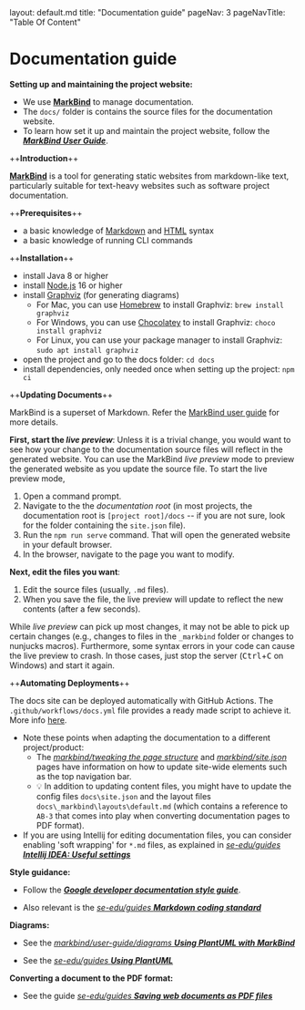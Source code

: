 <frontmatter>
  layout: default.md
  title: "Documentation guide"
  pageNav: 3
  pageNavTitle: "Table Of Content"
</frontmatter>

# Documentation guide

**Setting up and maintaining the project website:**

* We use [**MarkBind**](https://markbind.org/) to manage documentation.
* The `docs/` folder is contains the source files for the documentation website.
* To learn how set it up and maintain the project website, follow the [_**MarkBind User Guide**_](https://markbind.org/userGuide/gettingStarted.html).


<panel header="##### Quick Start :rocket:" expanded>

++**Introduction**++

<div class="indented">

[**MarkBind**](https://markbind.org/) is a tool for generating static websites from markdown-like text, particularly suitable for text-heavy websites such as software project documentation.
</div>

++**Prerequisites**++

<div class="indented">

  * a basic knowledge of [Markdown](https://www.markdownguide.org/basic-syntax/) and [HTML](https://www.w3schools.com/html/) syntax<br>
  * a basic knowledge of running CLI commands<br>
</div>

++**Installation**++

<div class="indented">

  * install Java 8 or higher
  * install [Node.js](https://nodejs.org) 16 or higher
  * install [Graphviz](https://graphviz.org/download/) (for generating diagrams)
    * For Mac, you can use [Homebrew](https://brew.sh/) to install Graphviz: `brew install graphviz`
    * For Windows, you can use [Chocolatey](https://chocolatey.org/install) to install Graphviz: `choco install graphviz`
    * For Linux, you can use your package manager to install Graphviz: `sudo apt install graphviz`
  * open the project and go to the docs folder: `cd docs`
  * install dependencies, only needed once when setting up the project: `npm ci`
</div>


++**Updating Documents**++

<div class="indented">

  <box type="info" light>

  MarkBind is a superset of Markdown. Refer the [MarkBind user guide](https://markbind.org/userGuide/gettingStarted.html) for more details.
  </box>

  **First, start the _live preview_**: Unless it is a trivial change, you would want to see how your change to the documentation source files will reflect in the generated website. You can use the MarkBind _live preview_ mode to preview the generated website as you update the source file. To start the live preview mode,
  1. Open a command prompt.
  1. Navigate to the the _documentation root_ (in most projects, the documentation root is `[project root]/docs` -- if you are not sure, look for the folder containing the `site.json` file).
  1. Run the `npm run serve` command. That will open the generated website in your default browser.
  1. In the browser, navigate to the page you want to modify.

  **Next, edit the files you want**:
  1. Edit the source files (usually, `.md` files).
  1. When you save the file, the live preview will update to reflect the new contents (after a few seconds).

  <box type="warning" seamless>

  While _live preview_ can pick up most changes, it may not be able to pick up certain changes (e.g., changes to files in the `_markbind` folder or changes to nunjucks macros). Furthermore, some syntax errors in your code can cause the live preview to crash. In those cases, just stop the server (<kbd>Ctrl</kbd>+<kbd>C</kbd> on Windows) and start it again.
  </box>

</div>

++**Automating Deployments**++

<div class="indented">

  The docs site can be deployed automatically with GitHub Actions. The `.github/workflows/docs.yml` file provides a ready made script to achieve it. More info [here](https://markbind.org/userGuide/deployingTheSite.html#deploying-via-github-actions).
</div>

</panel>

* Note these points when adapting the documentation to a different project/product:
  * The [_markbind/tweaking the page structure_](https://markbind.org/userGuide/tweakingThePageStructure.html) and [_markbind/site.json_](https://markbind.org/userGuide/siteJsonFile.html) pages have information on how to update site-wide elements such as the top navigation bar.
  * :bulb: In addition to updating content files, you might have to update the config files `docs\site.json` and the layout files `docs\_markbind\layouts\default.md` (which contains a reference to `AB-3` that comes into play when converting documentation pages to PDF format).
* If you are using Intellij for editing documentation files, you can consider enabling 'soft wrapping' for `*.md` files, as explained in [_se-edu/guides **Intellij IDEA: Useful settings**_](https://se-education.org/guides/tutorials/intellijUsefulSettings.html#enabling-soft-wrapping)


**Style guidance:**

* Follow the [**_Google developer documentation style guide_**](https://developers.google.com/style).

* Also relevant is the [_se-edu/guides **Markdown coding standard**_](https://se-education.org/guides/conventions/markdown.html)

**Diagrams:**

* See the [_markbind/user-guide/diagrams **Using PlantUML with MarkBind**_](https://markbind.org/userGuide/components/imagesAndDiagrams.html#diagrams)

* See the [_se-edu/guides **Using PlantUML**_](https://se-education.org/guides/tutorials/plantUml.html)

**Converting a document to the PDF format:**

* See the guide [_se-edu/guides **Saving web documents as PDF files**_](https://se-education.org/guides/tutorials/savingPdf.html)
